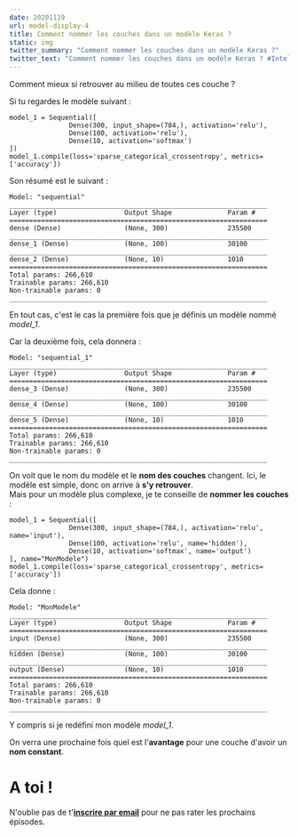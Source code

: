 ```yaml
---
date: 20201119
url: model-display-4
title: Comment nommer les couches dans un modèle Keras ?
static: img
twitter_summary: "Comment nommer les couches dans un modèle Keras ?"
twitter_text: "Comment nommer les couches dans un modèle Keras ? #IntelligenceArtificielle #IA #Deeplearning #Keras #python #fr #multijunet"
---
```


Comment mieux si retrouver au milieu de toutes ces couche ?


Si tu regardes le modèle suivant :

```
model_1 = Sequential([
               Dense(300, input_shape=(784,), activation='relu'),
               Dense(100, activation='relu'),
               Dense(10, activation='softmax')     
])
model_1.compile(loss='sparse_categorical_crossentropy', metrics=['accuracy'])
```

Son résumé est le suivant :

```
Model: "sequential"
_________________________________________________________________
Layer (type)                 Output Shape              Param #   
=================================================================
dense (Dense)                (None, 300)               235500    
_________________________________________________________________
dense_1 (Dense)              (None, 100)               30100     
_________________________________________________________________
dense_2 (Dense)              (None, 10)                1010      
=================================================================
Total params: 266,610
Trainable params: 266,610
Non-trainable params: 0
_________________________________________________________________
```

En tout cas, c'est le cas la première fois que je définis un modèle nommé _model_1_.  

Car la deuxième fois, cela donnera :

```
Model: "sequential_1"
_________________________________________________________________
Layer (type)                 Output Shape              Param #   
=================================================================
dense_3 (Dense)              (None, 300)               235500    
_________________________________________________________________
dense_4 (Dense)              (None, 100)               30100     
_________________________________________________________________
dense_5 (Dense)              (None, 10)                1010      
=================================================================
Total params: 266,610
Trainable params: 266,610
Non-trainable params: 0
_________________________________________________________________
```

On voit que le nom du modèle et le **nom des couches** changent. Ici, le modèle est simple, donc on arrive à **s'y retrouver**.  
Mais pour un modèle plus complexe, je te conseille de **nommer les couches** :

```
model_1 = Sequential([
               Dense(300, input_shape=(784,), activation='relu', name='input'),
               Dense(100, activation='relu', name='hidden'),
               Dense(10, activation='softmax', name='output')     
], name="MonModele")
model_1.compile(loss='sparse_categorical_crossentropy', metrics=['accuracy'])
```

Cela donne :

```
Model: "MonModele"
_________________________________________________________________
Layer (type)                 Output Shape              Param #   
=================================================================
input (Dense)                (None, 300)               235500    
_________________________________________________________________
hidden (Dense)               (None, 100)               30100     
_________________________________________________________________
output (Dense)               (None, 10)                1010      
=================================================================
Total params: 266,610
Trainable params: 266,610
Non-trainable params: 0
_________________________________________________________________
```

Y compris si je redéfini mon modèle _model_1_.

On verra une prochaine fois quel est l'**avantage** pour une couche d'avoir un **nom constant**.

# A toi !

N'oublie pas de t'**[inscrire par email][0]** pour ne pas rater les prochains épisodes.

[0]: {{"page//email.md"|yasifipo}}
